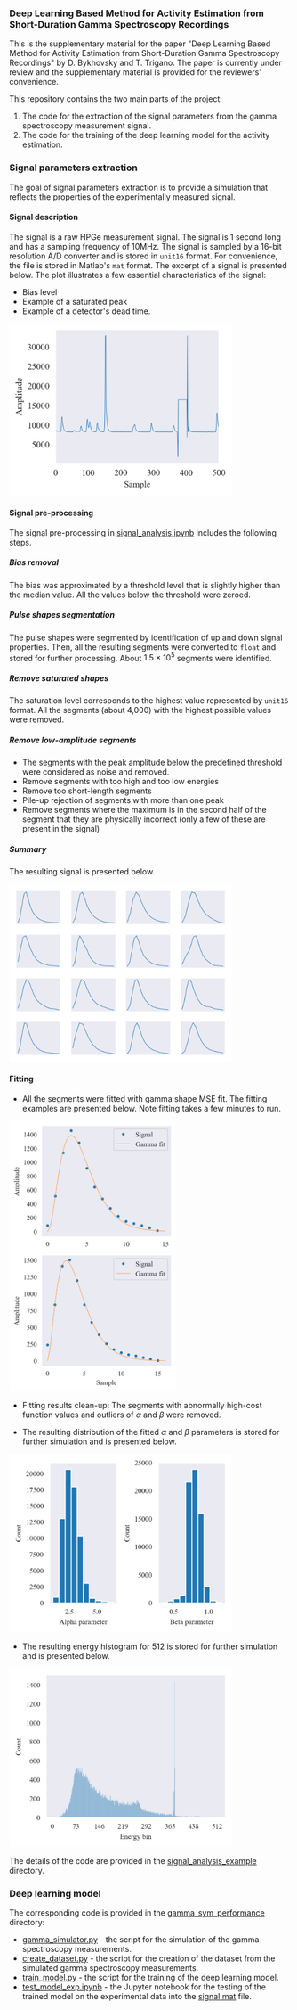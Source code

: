 ### Deep Learning Based Method for Activity Estimation from Short-Duration Gamma Spectroscopy Recordings
This is the supplementary material for the paper "Deep Learning Based Method for Activity Estimation from Short-Duration Gamma Spectroscopy Recordings" by D. Bykhovsky and T. Trigano.
The paper is currently under review and the supplementary material is provided for the reviewers' convenience.

This repository contains the two main parts of the project:
1. The code for the extraction of the signal parameters from the gamma spectroscopy measurement signal. 
2. The code for the training of the deep learning model for the activity estimation. 

### Signal parameters extraction
The goal of signal parameters extraction is to provide a simulation that reflects the properties of the experimentally measured signal.
#### Signal description
The signal is a raw HPGe measurement signal. The signal is 1 second long and has a sampling frequency of 10MHz. The signal is sampled by a 16-bit resolution A/D converter and is stored in `unit16` format. For convenience, the file is stored in Matlab's `mat` format. The excerpt of a signal is presented below. The plot illustrates a few essential characteristics of the signal:
* Bias level
* Example of a saturated peak
* Example of a detector's dead time.

<img src="signal_analysis_example/signal_excerpt.png" width="400"/>

#### Signal pre-processing
The signal pre-processing in [signal_analysis.ipynb](signal_analysis_example/signal_analysis.ipynb) includes the following steps.
##### Bias removal
The bias was approximated by a threshold level that is slightly higher than the median value. All the values below the threshold were zeroed.

##### Pulse shapes segmentation
The pulse shapes were segmented by identification of up and down signal properties. Then, all the resulting segments were converted to `float` and stored for further processing. About $1.5\times 10^5$ segments were identified.

##### Remove saturated shapes
The saturation level corresponds to the highest value represented by `unit16` format. All the segments (about 4,000) with the highest possible values were removed.

##### Remove low-amplitude segments
* The segments with the peak amplitude below the predefined threshold were considered as noise and removed.
* Remove segments with too high and too low energies
* Remove too short-length segments
* Pile-up rejection of segments with more than one peak
* Remove segments where the maximum is in the second half of the segment that they are physically incorrect (only a few of these are present in the signal)

##### Summary
The resulting signal is presented below.

<img src="signal_analysis_example/signal_segments_examples.png" width="400"/>

#### Fitting
* All the segments were fitted with gamma shape MSE fit. The fitting examples are presented below. Note fitting takes a few minutes to run.

<img src="signal_analysis_example/signal_segments_fitting_gamma.png" width="300"/>

* Fitting results clean-up: The segments with abnormally high-cost function values and outliers of $\alpha$ and $\beta$ were removed.

* The resulting distribution of the fitted $\alpha$ and $\beta$ parameters is stored for further simulation and is presented below.

<img src="signal_analysis_example/alpha_beta_param.png" width="400"/>

* The resulting energy histogram for 512 is stored for further simulation and is presented below.

<img src="signal_analysis_example/signal_energy_histogram.png" width="400"/>

The details of the code are provided in the [signal_analysis_example](/signal_analysis_example) directory.

### Deep learning model 
The corresponding code is provided in the [gamma_sym_performance](/gamma_sym_performance) directory:
* [gamma_simulator.py](/gamma_sym_performance/gamma_simulator.py) - the script for the simulation of the gamma spectroscopy measurements.
* [create_dataset.py](/gamma_sym_performance/create_dataset.py) - the script for the creation of the dataset from the simulated gamma spectroscopy measurements.
* [train_model.py](/gamma_sym_performance/train_model.py) - the script for the training of the deep learning model.
* [test_model_exp.ipynb](/gamma_sym_performance/test_model_exp.ipynb) - the Jupyter notebook for the testing of the trained model on the experimental data into the [signal.mat](/gamma_sym_performance/signal.mat) file.